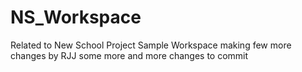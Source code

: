 # NS_Workspace
Related to New School Project Sample Workspace
making few more changes by RJJ
some more and more changes to commit
